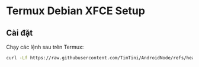 # Termux Debian XFCE Setup

## Cài đặt

Chạy các lệnh sau trên Termux:

```sh
curl -Lf https://raw.githubusercontent.com/TimTini/AndroidNode/refs/heads/main/install.sh -o install.sh && chmod +x install.sh && ./install.sh
```
